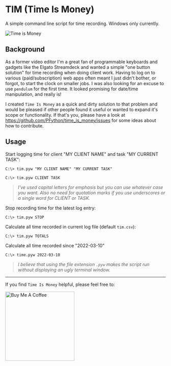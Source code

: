 # TIM (Time Is Money)
A simple command line script for time recording.  Windows only currently.


![Time is Money](https://media.giphy.com/media/26tnqkPaDXV7EzPAQ/giphy-downsized-large.gif)


## Background
As a former video editor I'm a great fan of programmable keyboards and gadgets like the Elgato Streamdeck and wanted a simple "one button solution" for time recording when doing  client work. Having to log on to various (paid/subscription) web apps often meant I just didn't bother, or forgot, to start the clock on smaller jobs.  I was also looking for an excuse to use `pendulum` for the first time.  It looked promising for date/time manipulation, and really is!

I created `Time Is Money` as a quick and dirty solution to that problem and would be pleased if other people found it useful or wanted to expand it's scope or functionality.  If that's you, please have a look at https://github.com/PFython/time_is_money/issues for some ideas about how to contribute.

## Usage

Start logging time for client "MY CLIENT NAME" and task "MY CURRENT TASK":

    C:\> tim.pyw "MY CLIENT NAME" "MY CURRENT TASK"

    C:\> tim.pyw CLIENT TASK

> _I've used capital letters for emphasis but you can use whatever case you want.  Also no need for quotation marks if you use underscores or a single word for CLIENT or TASK._

Stop recording time for the latest log entry:

    C:\> tim.pyw STOP

Calculate all time recorded in current log file (default `tim.csv`):

    C:\> tim.pyw TOTALS

Calculate all time recorded since "2022-03-10"

    C:\> time.pyw 2022-03-10

> _I believe that using the file extension `.pyw` makes the script run _without_ displaying an ugly terminal window._
----
If you find `Time Is Money` helpful, please feel free to:

<a href="https://www.buymeacoffee.com/pfython" target="_blank"><img src="https://cdn.buymeacoffee.com/buttons/v2/arial-yellow.png" alt="Buy Me A Coffee" width="217px" ></a>
